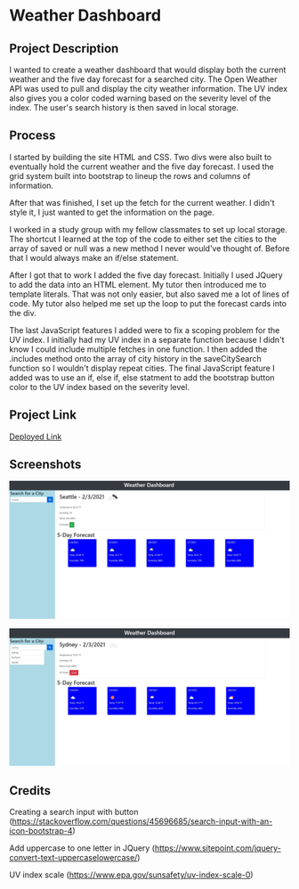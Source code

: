 # Weather Dashboard

## Project Description
I wanted to create a weather dashboard that would display both the current weather and the five day forecast for a searched city. The Open Weather API was used to pull and display the city weather information. The UV index also gives you a color coded warning based on the severity level of the index. The user's search history is then saved in local storage. 

## Process

I started by building the site HTML and CSS. Two divs were also built to eventually hold the current weather and the five day forecast. I used the grid system built into bootstrap to lineup the rows and columns of information. 

After that was finished, I set up the fetch for the current weather. I didn't style it, I just wanted to get the information on the page. 

I worked in a study group with my fellow classmates to set up local storage. The shortcut I learned at the top of the code to either set the cities to the array of saved or null was a new method I never would've thought of. Before that I would always make an if/else statement. 

After I got that to work I added the five day forecast. Initially I used JQuery to add the data into an HTML element. My tutor then introduced me to template literals. That was not only easier, but also saved me a lot of lines of code. My tutor also helped me set up the loop to put the forecast cards into the div.

The last JavaScript features I added were to fix a scoping problem for the UV index. I initially had my UV index in a separate function because I didn't know I could include multiple fetches in one function. I then added the .includes method onto the array of city history in the saveCitySearch function so I wouldn't display repeat cities. The final JavaScript feature I added was to use an if, else if, else statment to add the bootstrap button color to the UV index based on the severity level. 


## Project Link
[Deployed Link](https://mikecoletta.github.io/Weather-Dashboard/)

## Screenshots

![Screenshot 1](Images/Screenshot1.JPG)

![Screenshot 2](Images/Screenshot2.JPG)


## Credits
Creating a search input with button (https://stackoverflow.com/questions/45696685/search-input-with-an-icon-bootstrap-4)

Add uppercase to one letter in JQuery (https://www.sitepoint.com/jquery-convert-text-uppercaselowercase/)

UV index scale (https://www.epa.gov/sunsafety/uv-index-scale-0)